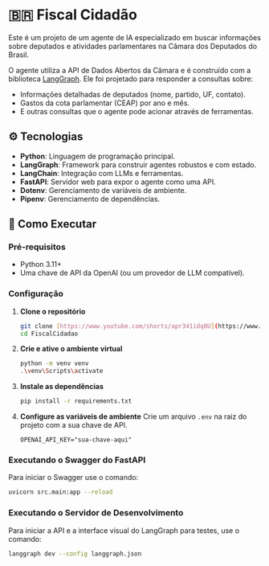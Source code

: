 # 🇧🇷 Fiscal Cidadão

Este é um projeto de um agente de IA especializado em buscar informações sobre deputados e atividades parlamentares na Câmara dos Deputados do Brasil.

O agente utiliza a API de Dados Abertos da Câmara e é construído com a biblioteca [LangGraph](https://github.com/langchain-ai/langgraph). Ele foi projetado para responder a consultas sobre:

- Informações detalhadas de deputados (nome, partido, UF, contato).
- Gastos da cota parlamentar (CEAP) por ano e mês.
- E outras consultas que o agente pode acionar através de ferramentas.

## ⚙️ Tecnologias

- **Python**: Linguagem de programação principal.
- **LangGraph**: Framework para construir agentes robustos e com estado.
- **LangChain**: Integração com LLMs e ferramentas.
- **FastAPI**: Servidor web para expor o agente como uma API.
- **Dotenv**: Gerenciamento de variáveis de ambiente.
- **Pipenv**: Gerenciamento de dependências.

## 🚀 Como Executar

### Pré-requisitos
- Python 3.11+
- Uma chave de API da OpenAI (ou um provedor de LLM compatível).

### Configuração
1.  **Clone o repositório**
    ```bash
    git clone [https://www.youtube.com/shorts/apr341idq8U](https://www.youtube.com/shorts/apr341idq8U)
    cd FiscalCidadao
    ```
2.  **Crie e ative o ambiente virtual**
    ```bash
    python -m venv venv
    .\venv\Scripts\activate
    ```
3.  **Instale as dependências**
    ```bash
    pip install -r requirements.txt
    ```
4.  **Configure as variáveis de ambiente**
    Crie um arquivo `.env` na raiz do projeto com a sua chave de API.
    ```env
    OPENAI_API_KEY="sua-chave-aqui"
    ```
### Executando o Swagger do FastAPI
Para iniciar o Swagger use o comando:
```bash
uvicorn src.main:app --reload
````
### Executando o Servidor de Desenvolvimento
Para iniciar a API e a interface visual do LangGraph para testes, use o comando:
```bash
langgraph dev --config langgraph.json

